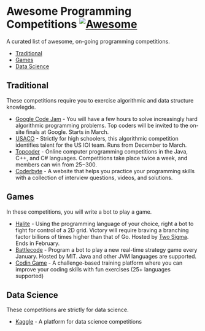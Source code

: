# Awesome Programming Competitions [![Awesome](https://cdn.rawgit.com/sindresorhus/awesome/d7305f38d29fed78fa85652e3a63e154dd8e8829/media/badge.svg)](https://github.com/sindresorhus/awesome)

A curated list of awesome, on-going programming competitions. 

- [Traditional](#traditional)
- [Games](#games)
- [Data Science](#data-science)

## Traditional 

These competitions require you to exercise algorithmic and data structure knowlegde.

* [Google Code Jam](https://code.google.com/codejam/) - You will have a few hours to solve increasingly hard algorithmic programming problems. Top coders will be invited to the on-site finals at Google. Starts in March.
* [USACO](http://usaco.org) - Strictly for high schoolers, this algorithmic competition identifies talent for the US IOI team. Runs from December to March. 
* [Topcoder](https://www.topcoder.com/) - Online computer programming competitions in the Java, C++, and C# languages. Competitions take place twice a week, and members can win from $25-$300.
* [Coderbyte](https://www.coderbyte.com/) - A website that helps you practice your programming skills with a collection of interview questions, videos, and solutions.

## Games 

In these competitions, you will write a bot to play a game.

* [Halite](https://halite.io) -  Using the programming language of your choice, right a bot to fight for control of a 2D grid. Victory will require braving a branching factor billions of times higher than that of Go. Hosted by [Two Sigma](https://www.twosigma.com/). Ends in February.
* [Battlecode](https://www.battlecode.org/) - Program a bot to play a new real-time strategy game every January. Hosted by MIT. Java and other JVM languages are supported.
* [Codin Game](https://www.codingame.com/start) - A challenge-based training platform where you can improve your coding skills with fun exercises (25+ languages supported)

## Data Science 

These competitions are strictly for data science.

* [Kaggle](https://www.kaggle.com/) - A platform for data science competitions 

